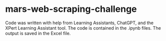 # mars-web-scraping-challenge

Code was written with help from Learning Assistants, ChatGPT, and the XPert Learning Assistant tool. 
The code is contained in the .ipynb files.
The output is saved in the Excel file. 
